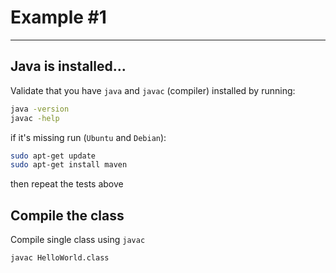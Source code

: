 # Example #1
---

## Java is installed...

Validate that you have `java` and `javac` (compiler) installed by running:

```bash
java -version
javac -help
```

if it's missing run (`Ubuntu` and `Debian`):

```bash
sudo apt-get update
sudo apt-get install maven
```

then repeat the tests above

## Compile the class

Compile single class using `javac` 

```bash
javac HelloWorld.class
```



